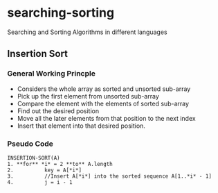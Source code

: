 # searching-sorting
Searching and Sorting Algorithms in different languages
## Insertion Sort
### General Working Princple
- Considers the whole array as sorted and unsorted sub-array
- Pick up the first element from unsorted sub-array
- Compare the element with the elements of sorted sub-array
- Find out the desired position
- Move all the later elements from that position to the next index
- Insert that element into that desired position.
### Pseudo Code
```
INSERTION-SORT(A)
1. **for** *i* = 2 **to** A.length
2.          key = A[*i*]
3.          //Insert A[*i*] into the sorted sequence A[1..*i* - 1]
4.          j = i - 1

```
